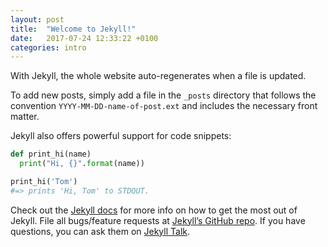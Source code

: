 ```yaml
---
layout: post
title:  "Welcome to Jekyll!"
date:   2017-07-24 12:33:22 +0100
categories: intro
---
```


With Jekyll, the whole website auto-regenerates when a file is updated.

To add new posts, simply add a file in the `_posts` directory that follows the convention `YYYY-MM-DD-name-of-post.ext` and includes the necessary front matter.

Jekyll also offers powerful support for code snippets:

```python
def print_hi(name)
  print("Hi, {}".format(name))

print_hi('Tom')
#=> prints 'Hi, Tom' to STDOUT.
```

Check out the [Jekyll docs][jekyll-docs] for more info on how to get the most out of Jekyll. File all bugs/feature requests at [Jekyll’s GitHub repo][jekyll-gh]. If you have questions, you can ask them on [Jekyll Talk][jekyll-talk].

[jekyll-docs]:	https://jekyllrb.com/docs/home
[jekyll-gh]:	https://github.com/jekyll/jekyll
[jekyll-talk]:	https://talk.jekyllrb.com/
